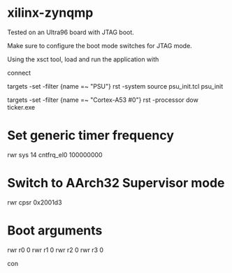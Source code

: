 xilinx-zynqmp
=============

Tested on an Ultra96 board with JTAG boot.

Make sure to configure the boot mode switches for JTAG mode.

Using the xsct tool, load and run the application with

connect

targets -set -filter {name =~ "PSU"}
rst -system
source psu_init.tcl
psu_init

targets -set -filter {name =~ "Cortex-A53 #0"}
rst -processor
dow ticker.exe

# Set generic timer frequency
rwr sys 14 cntfrq_el0 100000000

# Switch to AArch32 Supervisor mode
rwr cpsr 0x2001d3

# Boot arguments
rwr r0 0
rwr r1 0
rwr r2 0
rwr r3 0

con
